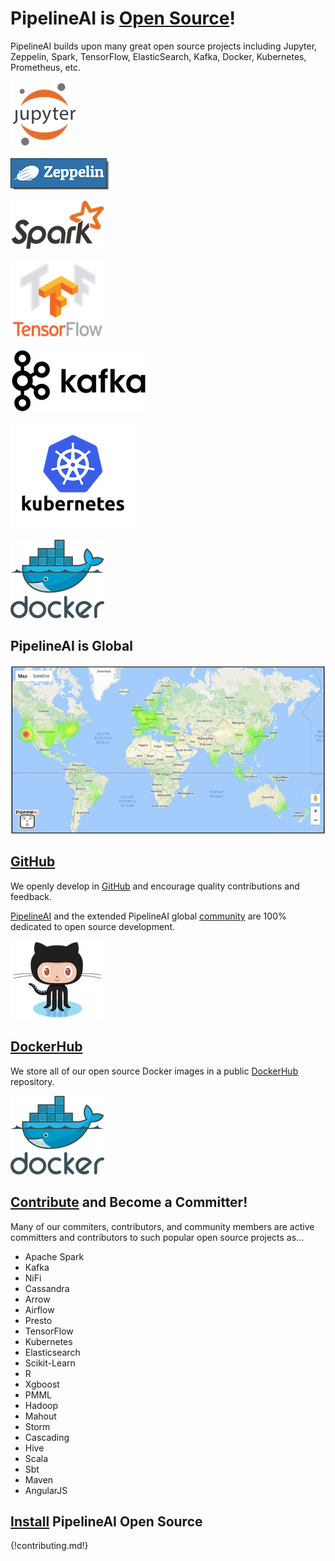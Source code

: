 # PipelineAI is [Open Source](https://github.com/fluxcapacitor/pipeline)!
PipelineAI builds upon many great open source projects including Jupyter, Zeppelin, Spark, TensorFlow, ElasticSearch, Kafka, Docker, Kubernetes, Prometheus, etc.

![Jupyter](/img/jupyter-logo-105x106.png) 

![Zeppelin](/img/zeppelin-logo-wide-48x50.png)![Zeppelin](/img/zeppelin-logo-wide-110x50.png) 

![Spark](/img/spark-logo-150x78.png) 

![TensorFlow](/img/tensorflow-logo-150x128.png)

![Kafka](/img/kafka-logo-wide-219x98.png) 

![Kubernetes](/img/kubernetes-logo-200x171.png) 

![Docker](/img/docker-logo-150x126.png)

## PipelineAI is Global

![PipelineAI Global Community](/img/geo-border-no-stars.png)

## [GitHub](https://github.com/fluxcapacitor/pipeline) 

We openly develop in [GitHub](https://github.com/fluxcapacitor/pipeline) and encourage quality contributions and feedback.

[PipelineAI](https://github.com/fluxcapacitor/pipeline) and the extended PipelineAI global [community](https://github.com/fluxcapacitor/pipeline/stargazers) are 100% dedicated to open source development.

![GitHub](/img/github-logo-150x125.png)

## [DockerHub](https://hub.docker.com/r/fluxcapacitor)

We store all of our open source Docker images in a public [DockerHub](https://hub.docker.com/r/fluxcapacitor) repository.

![DockerHub](/img/docker-logo-150x126.png)

## [Contribute](/contribute/index.md) and Become a Committer!
Many of our commiters, contributors, and community members are active committers and contributors to such popular open source projects as...

* Apache Spark
* Kafka
* NiFi
* Cassandra
* Arrow
* Airflow
* Presto
* TensorFlow
* Kubernetes
* Elasticsearch
* Scikit-Learn
* R
* Xgboost
* PMML
* Hadoop
* Mahout
* Storm
* Cascading
* Hive
* Scala
* Sbt
* Maven
* AngularJS

## [Install](/install/index.md) PipelineAI Open Source

{!contributing.md!}
